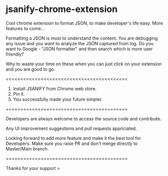 # jsanify-chrome-extension
Cool chrome extension to format JSON, to make developer's life easy. More features to come...

Formatting a JSON is must to understand the content. You are debugging any issue and you want to analyze the JSON captured from log. Do you want to Google - "JSON formatter" and then search which is more user friendly?

Why to waste your time on these when you can just click on your extension and you are good to go.

<<<<<<<<<<<<<<<<<<<<<<<<<<<<<<<<<<<<<<<<<<

1. Install JSANIFY from Chrome web store.
2. Pin it.
3. You successfully made your future simpler.

>>>>>>>>>>>>>>>>>>>>>>>>>>>>>>>>>>>>>>>>>>


==========================================

Developers are always welcome to access the source code and contribute.

Any UI improvement suggestions and pull requests appriciated.

Looking forward to add more feature and make it the best tool for Developers. Make sure you raise PR and don't merge directly to Master/Main branch.

==========================================



Thanks for your support >
